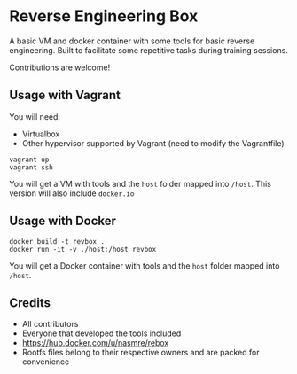 # Reverse Engineering Box

A basic VM and docker container with some tools for basic reverse engineering.
Built to facilitate some repetitive tasks during training sessions.

Contributions are welcome!

## Usage with Vagrant

You will need:

- Virtualbox 
- Other hypervisor supported by Vagrant (need to modify the Vagrantfile)

```
vagrant up
vagrant ssh
```

You will get a VM with tools and the `host` folder mapped into `/host`.
This version will also include `docker.io`

## Usage with Docker

```
docker build -t revbox .
docker run -it -v ./host:/host revbox
```

You will get a Docker container with tools and the `host` folder mapped into `/host`.

## Credits

- All contributors
- Everyone that developed the tools included
- https://hub.docker.com/u/nasmre/rebox
- Rootfs files belong to their respective owners and are packed for convenience
